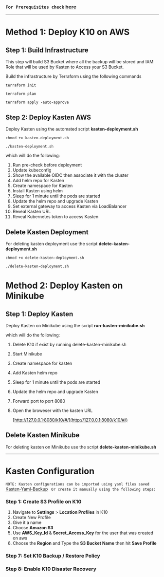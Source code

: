 ### `For Prerequisites check` [here](<https://aws.amazon.com/blogs/containers/backup-and-restore-your-amazon-eks-cluster-resources-using-velero/#:~:text=using%20a%20(PVC).-,Prerequisites,-To%20be%20able>)

---

# Method 1: Deploy K10 on AWS

## Step 1: Build Infrastructure

This step will build S3 Bucket where all the backup will be stored and IAM Role that will be used by Kasten to Access your S3 Bucket.

Build the infrastructure by Terraform using the following commands

```
terraform init

terraform plan

terraform apply -auto-approve
```

## Step 2: Deploy Kasten AWS

Deploy Kasten using the automated script **kasten-deployment.sh**

```
chmod +x kasten-deployment.sh

./kasten-deployment.sh
```

which will do the following:

1. Run pre-check before deployment
2. Update kubeconfig
3. Show the available OIDC then associate it with the cluster
4. Add helm repo for Kasten
5. Create namespace for Kasten
6. Install Kasten using helm
7. Sleep for 1 minute until the pods are started
8. Update the helm repo and upgrade Kasten
9. Set external gateway to access Kasten via LoadBalancer
10. Reveal Kasten URL
11. Reveal Kubernetes token to access Kasten

## Delete Kasten Deployment

For deleting kasten deployment use the script **delete-kasten-deployment.sh**

```
chmod +x delete-kasten-deployment.sh

./delete-kasten-deployment.sh
```

# Method 2: Deploy Kasten on Minikube

## Step 1: Deploy Kasten

Deploy Kasten on Minikube using the script **run-kasten-minikube.sh**

which will do the following:

1. Delete K10 if exist by running delete-kasten-minikube.sh
2. Start Minikube
3. Create namespace for kasten
4. Add Kasten helm repo
5. Sleep for 1 minute until the pods are started
6. Update the helm repo and upgrade Kasten
7. Forward port to port 8080
8. Open the broweser with the kasten URL

   [http://127.0.0.1:8080/k10/#/](http://127.0.0.1:8080/k10/#/)

## Delete Kasten Minikube

For deleting kasten on Minikube use the script **delete-kasten-minikube.sh**

---

# Kasten Configuration

`NOTE: Kasten configurations can be imported using yaml files saved` [Kasten-Yaml-Backup](https://github.com/johnbedeir/Kasten-K10/tree/main/Kasten-Yaml-Backup) ` Or create it manually using the following steps:`

### Step 1: Create S3 Profile on K10

1. Navigate to **Settings** > **Location Profiles** in K10
2. Create New Profile
3. Give it a name
4. Choose **Amazon S3**
5. Use **AWS_Key_Id** & **Secret_Access_Key** for the user that was created on aws
6. Choose the **Region** and Type the **S3 Bucket Name** then hit **Save Profile**

### Step 7: Set K10 Backup / Restore Policy

### Step 8: Enable K10 Disaster Recovery
